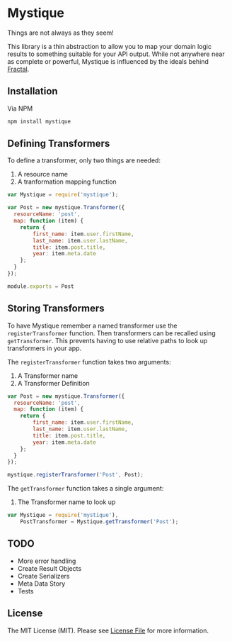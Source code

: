 # Mystique

Things are not always as they seem!

This library is a thin abstraction to allow you to map your domain logic results to something suitable for your API output.
While not anywhere near as complete or powerful, Mystique is influenced by the ideals behind [Fractal](http://fractal.thephpleague.com).

## Installation

Via NPM

```sh
npm install mystique
```

## Defining Transformers

To define a transformer, only two things are needed:

1. A resource name
2. A tranformation mapping function

```js
var Mystique = require('mystique');

var Post = new mystique.Transformer({
  resourceName: 'post',
  map: function (item) {
    return {
        first_name: item.user.firstName,
        last_name: item.user.lastName,
        title: item.post.title,
        year: item.meta.date
    };
  }
});

module.exports = Post
```


## Storing Transformers

To have Mystique remember a named transformer use the `registerTransformer` function.
Then transformers can be recalled using `getTransformer`.
This prevents having to use relative paths to look up transformers in your app.

The `registerTransformer` function takes two arguments:

1. A Transformer name
2. A Transformer Definition

```js
var Post = new mystique.Transformer({
  resourceName: 'post',
  map: function (item) {
    return {
        first_name: item.user.firstName,
        last_name: item.user.lastName,
        title: item.post.title,
        year: item.meta.date
    };
  }
});

mystique.registerTransformer('Post', Post);
```

The `getTransformer` function takes a single argument:

1. The Transformer name to look up

```js
var Mystique = require('mystique'),
    PostTransformer = Mystique.getTransformer('Post');
```

## TODO

* More error handling
* Create Result Objects
* Create Serializers
* Meta Data Story
* Tests

## License

The MIT License (MIT). Please see [License File](LICENSE) for more information.
